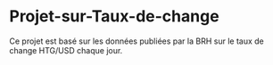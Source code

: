 # Projet-sur-Taux-de-change
Ce projet est basé sur les données publiées par la BRH sur le taux de change HTG/USD chaque jour.
